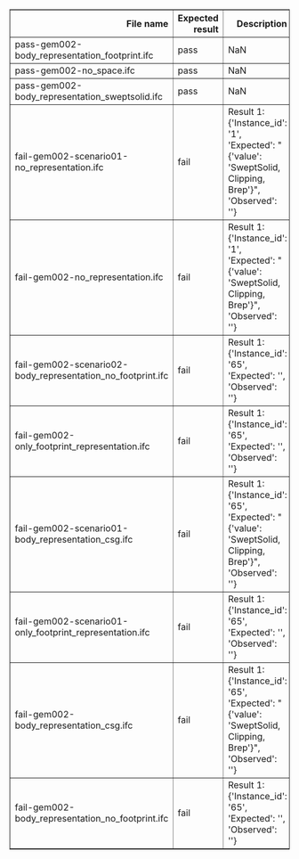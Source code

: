<table border="1" class="dataframe">
  <thead>
    <tr style="text-align: right;">
      <th>File name</th>
      <th>Expected result</th>
      <th>Description</th>
    </tr>
  </thead>
  <tbody>
    <tr>
      <td>pass-gem002-body_representation_footprint.ifc</td>
      <td>pass</td>
      <td>NaN</td>
    </tr>
    <tr>
      <td>pass-gem002-no_space.ifc</td>
      <td>pass</td>
      <td>NaN</td>
    </tr>
    <tr>
      <td>pass-gem002-body_representation_sweptsolid.ifc</td>
      <td>pass</td>
      <td>NaN</td>
    </tr>
    <tr>
      <td>fail-gem002-scenario01-no_representation.ifc</td>
      <td>fail</td>
      <td>Result 1: {'Instance_id': '1', 'Expected': "{'value': 'SweptSolid, Clipping, Brep'}", 'Observed': ''}</td>
    </tr>
    <tr>
      <td>fail-gem002-no_representation.ifc</td>
      <td>fail</td>
      <td>Result 1: {'Instance_id': '1', 'Expected': "{'value': 'SweptSolid, Clipping, Brep'}", 'Observed': ''}</td>
    </tr>
    <tr>
      <td>fail-gem002-scenario02-body_representation_no_footprint.ifc</td>
      <td>fail</td>
      <td>Result 1: {'Instance_id': '65', 'Expected': '', 'Observed': ''}</td>
    </tr>
    <tr>
      <td>fail-gem002-only_footprint_representation.ifc</td>
      <td>fail</td>
      <td>Result 1: {'Instance_id': '65', 'Expected': '', 'Observed': ''}</td>
    </tr>
    <tr>
      <td>fail-gem002-scenario01-body_representation_csg.ifc</td>
      <td>fail</td>
      <td>Result 1: {'Instance_id': '65', 'Expected': "{'value': 'SweptSolid, Clipping, Brep'}", 'Observed': ''}</td>
    </tr>
    <tr>
      <td>fail-gem002-scenario01-only_footprint_representation.ifc</td>
      <td>fail</td>
      <td>Result 1: {'Instance_id': '65', 'Expected': '', 'Observed': ''}</td>
    </tr>
    <tr>
      <td>fail-gem002-body_representation_csg.ifc</td>
      <td>fail</td>
      <td>Result 1: {'Instance_id': '65', 'Expected': "{'value': 'SweptSolid, Clipping, Brep'}", 'Observed': ''}</td>
    </tr>
    <tr>
      <td>fail-gem002-body_representation_no_footprint.ifc</td>
      <td>fail</td>
      <td>Result 1: {'Instance_id': '65', 'Expected': '', 'Observed': ''}</td>
    </tr>
  </tbody>
</table>